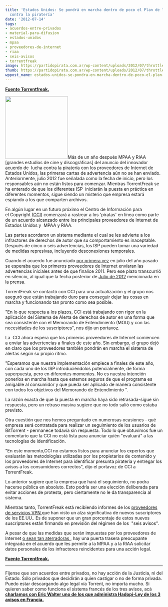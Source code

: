 ```yaml
---
title: 'Estados Unidos: Se pondrá en marcha dentro de poco el Plan de los "seis avisos"
  contra la piratería'
date: '2012-07-14'
tags:
- acuerdos-entre-privados
- material-para-difusion
- estados-unidos
- mpaa
- proveedores-de-internet
- riaa
- seis-avisos
- torrentfreak
image: https://partidopirata.com.ar/wp-content/uploads/2012/07/throttle.jpg
thumb: https://partidopirata.com.ar/wp-content/uploads/2012/07/throttle-150x150.jpg
wppost_name: estados-unidos-se-pondra-en-marcha-dentro-de-poco-el-plan-de-los-seis-avisos-contra-la-pirateria
---
```


<strong><a href="https://torrentfreak.com/us-six-strikes-anti-piracy-scheme-will-roll-out-gradually-120713/" target="_blank">Fuente Torrentfreak.</a></strong>

<a href="https://partidopirata.com.ar/wp-content/uploads/2012/07/throttle.jpg"><img class="alignright size-full wp-image-5237" title="throttle" src="https://partidopirata.com.ar/wp-content/uploads/2012/07/throttle.jpg" alt="" width="200" height="200" /></a>Más de un año después MPAA y RIAA [grandes estudios de cine y discográficas] del anuncio del innovador acuerdo de  lucha contra la piratería con los proveedores de Internet de Estados Unidos, las primeras cartas de advertencia aún no se han enviado. Anteriormente, julio 2012 fue señalada como la fecha de inicio, pero los responsables aún no están listos para comenzar. Mientras TorrentFreak se ha enterado de que los diferentes ISP  iniciarán la puesta en práctica en diferentes momentos, sigue siendo un misterio que empresa estará espiando a los que comparten archivos.

En algún lugar en un futuro próximo el Centro de Información para el Copyright (<a href="http://www.copyrightinformation.org/alerts">CCI</a>) comenzará a rastrear a los 'piratas' en línea como parte de un acuerdo alcanzado entre los principales proveedores de Internet de Estados Unidos y  MPAA y RIAA.

Las partes acordaron un sistema mediante el cual se les advierte a los infractores de derechos de autor que su comportamiento es inaceptable. Después de cinco o seis advertencias, los ISP pueden tomar una variedad de medidas represivas, incluyendo desconexiones temporales.

Cuando el acuerdo fue anunciado <a href="https://torrentfreak.com/mpaa-riaa-team-up-with-isps-to-curb-piracy-110707/">por primera vez</a> en julio del año pasado se esperaba que los primeros proveedores de Internet envíaran las advertencias iniciales antes de que finalice 2011. Pero ese plazo transcurrió en silencio, al igual que la fecha posterior de <a href="http://torrentfreak.com/bittorrent-crackdown-center-prepares-to-punish-pirates-120402/">Julio de 2012</a> mencionada en la prensa.

TorrentFreak se contactó con CCI para una actualización y el grupo nos aseguró que están trabajando duro para conseguir dejar las cosas en marcha y funcionando tan pronto como sea posible.

"En lo que respecta a los plazos, CCI está trabajando con rigor en la aplicación del Sistema de Alerta de derechos de autor en una forma que sea consistente con el Memorando de Entendimiento (MOU) y con las necesidades de los suscriptores", nos dijo un portavoz.

La  CCI ahora espera que los primeros proveedores de Internet comiencen a enviar las advertencias a finales de este año. Sin embargo, el grupo dejó en claro que los proveedores también pondrán en marcha el sistema de alertas según su propio ritmo.

"Esperamos que nuestra implementación empiece a finales de este año, con cada uno de los ISP introduciéndolos potencialmente, de forma superpuesta, pero en diferentes momentos. No es nuestra intención ponerlos en marcha hasta que estemos seguros de que el programa es amigable al consumidor y que pueda ser aplicado de manera consistente con todos los objetivos del Memorando de Entendimiento ".

La razón exacta de que la puesta en marcha haya sido retrasada-sigue sin respuesta, pero un retraso masiva sugiere que no todo salió como estaba previsto.

Otra cuestión que nos hemos preguntado en numerosas ocasiones - qué empresa será contratada para realizar un seguimiento de los usuarios de BitTorrent - permanece todavía sin respuesta. Todo lo que obtuvimos fue un comentario que la CCI no está lista para anunciar quién "evaluará" a las tecnologías de identificación.

"En este momento,CCI no estamos listos para anunciar los expertos que evaluarán las metodologías utilizadas por los propietarios de contenido y los proveedores de Internet para identificar presunta piratería y entregar los avisos a los consumidores correctos", dijo el portavoz de CCI a TorrentFreak.

Lo anterior sugiere que la empresa que hará el seguimiento, no podra hacerse pública en absoluto. Esto podría ser una elección deliberada para evitar acciones de protesta, pero ciertamente no le da transparencia al sistema.

Mientras tanto, TorrentFreak está recibiendo informes de los <a href="http://torrentfreak.com/which-vpn-providers-really-take-anonymity-seriously-111007/">proveedores de servicios VPN </a>que han visto un alza significativa de nuevos suscriptores de los EE.UU.. Es de suponer que un gran porcentaje de estos nuevos suscriptores están firmando en previsión del régimen de los  "seis avisos".

A pesar de que las medidas que serán impuestas por los proveedores de Internet <a href="http://torrentfreak.com/how-scary-is-the-us-six-strikes-anti-piracy-scheme-120605/">o sean tan aterradoras </a>, hay una puerta trasera preocupante integrada en el acuerdo que les permite a la MPAA y a la RIAA solicitar datos personales de los infractores reincidentes para una acción legal.

<strong><a href="https://torrentfreak.com/us-six-strikes-anti-piracy-scheme-will-roll-out-gradually-120713/" target="_blank">Fuente Torrentfreak.</a></strong>

<hr />

Fíjense que son acuerdos entre privados, no hay acción de la Justicia, ni del Estado. Sólo privados que decidirán a quien castigar o no de forma privada.
Puedo estar descargando algo legal vía Torrent, no importa mucho.
Si quieren saber como funciona el sistema francés de los tres avisos, acá <strong><a href="https://partidopirata.com.ar/2648/ahora-que-se-viene-la-criminalizacion-como-es-hadopi-en-francia-podcast"> charlamos con Eric Walter uno de los que administra Hadopi-Ley de los 3 avisos en Francia. </a></strong>
